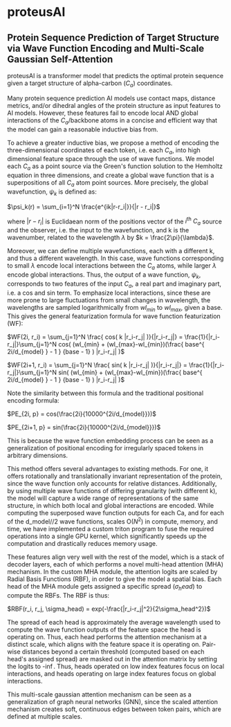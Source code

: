# proteusAI
## Protein Sequence Prediction of Target Structure via Wave Function Encoding and Multi-Scale Gaussian Self-Attention

proteusAI is a transformer model that predicts the optimal protein sequence given a target structure of alpha-carbon ($C_a$) coordinates. 

Many protein sequence prediction AI models use contact maps, distance metrics, and/or dihedral angles of the protein structure as input features to AI models. However, these features fail to encode local AND global interactions of the $C_a$/backbone atoms in a concise and efficient way that the model can gain a reasonable inductive bias from. 

To achieve a greater inductive bias, we propose a method of encoding the three-dimensional coordinates of each token, i.e. each $C_a$, into high dimensional feature space through the use of wave functions. We model each $C_a$ as a point source via the Green's function solution to the Hemholtz equation in three dimensions, and create a global wave function that is a superpositions of all $C_a$ atom point sources. More precisely, the global wavefunction, $\psi_k$ is defined as:

$\psi_k(r) = \sum_{i=1}^N \frac{e^{ik|r-r_i|}}{|r - r_i|}$

where $|r - r_i|$ is Euclidaean norm of the positions vector of the $i^\text{th}$ $C_a$ source and the observer, i.e. the input to the wavefunction, and k is the wavenumber, related to the wavelength $\lambda$ by $k = \frac{2\pi}{\lambda}$.

Moreover, we can define multiple wavefunctions, each with a different k, and thus a different wavelength. In this case, wave functions corresponding to small $\lambda$ encode local interactions between the $C_a$ atoms, while larger $\lambda$ encode global interactions. Thus, the output of a wave function, $\psi_k$, corresponds to two features of the input $C_a$, a real part and imaginary part, i.e. a cos and sin term. To emphasize local interactions, since these are more prone to large fluctuations from small changes in wavelength, the wavelengths are sampled logarithmically from $wl_{min}$ to $wl_{max}$, given a base. This gives the general featurization formula for wave function featurization (WF):

$WF(2i, r_i) = \sum_{j=1}^N \frac{ cos( k |r_i-r_j| )}{|r_i-r_j|} = \frac{1}{|r_i-r_j|}\sum_{j=1}^N cos( (wl_{min} + (wl_{max}-wl_{min})(\frac{ base^{ 2i/d_{model} } - 1 } {base - 1}  ) |r_i-r_j| )$

$WF(2i+1, r_i) = \sum_{j=1}^N \frac{ sin( k |r_i-r_j| )}{|r_i-r_j|} = \frac{1}{|r_i-r_j|}\sum_{j=1}^N sin( (wl_{min} + (wl_{max}-wl_{min})(\frac{ base^{ 2i/d_{model} } - 1 } {base - 1}  ) |r_i-r_j| )$

Note the similarity between this formula and the traditional positional encoding formula:

$PE_{2i, p} = cos(\frac{2i}{10000^{2i/d_{model}}})$

$PE_{2i+1, p} = sin(\frac{2i}{10000^{2i/d_{model}}})$

This is because the wave function embedding process can be seen as a generalization of positional encoding for irregularly spaced tokens in arbitrary dimensions.

This method offers several advantages to existing methods. For one, it offers rotationally and translationally invariant representation of the protein, since the wave function only accounts for relative distances. Additionally, by using multiple wave functions of differing granularity (with different k), the model will capture a wide range of representations of the same structure, in which both local and global interactions are encoded. While computing the superposed wave function outputs for each Ca, and for each of the d_model//2 wave functions, scales O($N^2$) in compute, memory, and time, we have implemented a custom triton program to fuse the required operations into a single GPU kernel, which significantly speeds up the computation and drastically reduces memory usage.

These features align very well with the rest of the model, which is a stack of decoder layers, each of which performs a novel multi-head attention (MHA) mechanism. In the custom MHA module, the attention logits are scaled by Radial Basis Functions (RBF), in order to give the model a spatial bias. Each head of the MHA module gets assigned a specific spread ($\sigma_head$) to compute the RBFs. The RBF is thus:

$RBF(r_i, r_j, \sigma_head) = exp(-\frac{|r_i-r_j|^2}{2\sigma_head^2})$

The spread of each head is approximately the average wavelength used to compute the wave function outputs of the feature space the head is operating on. Thus, each head performs the attention mechanism at a distinct scale, which aligns with the feature space it is operating on. Pair-wise distances beyond a certain threshold (computed based on each head's assigned spread) are masked out in the attention matrix by setting the logits to -$\inf$. Thus, heads operated on low index features focus on local interactions, and heads operating on large index features focus on global interactions.

This multi-scale gaussian attention mechanism can be seen as a generalization of graph neural networks (GNN), since the scaled attention mechanism creates soft, continuous edges between token pairs, which are defined at multiple scales. 
